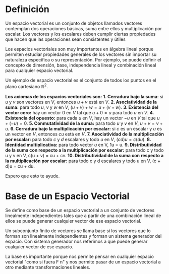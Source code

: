 # Definición
Un espacio vectorial es un conjunto de objetos llamados vectores contemplan dos operaciones básicas, suma entre ellos y multiplicación por escalar. Los vectores y los escalares deben cumplir ciertas propiedades que hacen que las operaciones sean consistentes y útiles

Los espacios vectoriales son muy importantes en álgebra lineal porque permiten estudiar propiedades generales de los vectores sin importar su naturaleza específica o su representación. Por ejemplo, se puede definir el concepto de dimensión, base, independencia lineal y combinación lineal para cualquier espacio vectorial.

Un ejemplo de espacio vectorial es el conjunto de todos los puntos en el plano cartesiano $\mathbb{R}^2$.

**Los axiomas de los espacios vectoriales son:**
**1. Cerradura bajo la suma**:
si $u$ y $v$ son vectores en $V$, entonces $u + v$ está en $V$.
**2. Asociatividad de la suma:**
para todo $u$, $v$ y $w$ en $V$, $(u + v) + w = u + (v + w)$.
**3. Existencia del vector cero:**
hay un vector $0$ en $V$ tal que $u + 0 = u$ para todo $u$ en $V$.
**4. Existencia del opuesto:**
para cada $u$ en $V$, hay un vector $-u$ en $V$ tal que $u + (-u) = 0$.
**5. Conmutatividad de la suma:**
para todo $u$ y $v$ en $V$, $u + v = v + u$.
**6. Cerradura bajo la multiplicación por escalar:** 
si $c$ es un escalar y $u$ es un vector en $V$, entonces $cu$ está en $V$.
**7. Asociatividad de la multiplicación por escalar:** 
para todo $c$ y $d$ escalares y todo $u$ en $V$, $(cd)u = c(du)$.
**8. Identidad multiplicativa:** 
para todo vector $u$ en V, 1u = u.
**9. Distributividad de la suma con respecto a la multiplicación por escalar:**
para todo c y todo u y v en V, c(u + v) = cu + cv.
**10. Distributividad de la suma con respecto a la multiplicación por escalar:**
para todo c y d escalares y todo u en V, (c + d)u = cu + du.

Espero que esto te ayude.

# Base de un Espacio Vectorial 
Se define como base de un espacio vectorial a un conjunto de vectores linealmente independientes tales que a partir de una combinación lineal de ellos se puede generar cualquier vector de ese espacio vectorial.

Un subconjunto finito de vectores se llama base si los vectores que lo forman son linealmente independientes y forman un sistema generador del espacio. Con sistema generador nos referimos a que puede generar cualquier vector de ese espacio.

La base es importante porque nos permite pensar en cualquier espacio vectorial "como si fuera F n" y nos permite pasar de un espacio vectorial a otro mediante transformaciones lineales.

